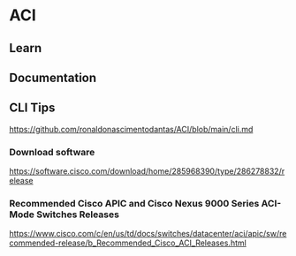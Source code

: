 # ACI

## Learn

## Documentation

## CLI Tips
https://github.com/ronaldonascimentodantas/ACI/blob/main/cli.md

### Download software
https://software.cisco.com/download/home/285968390/type/286278832/release

### Recommended Cisco APIC and Cisco Nexus 9000 Series ACI-Mode Switches Releases
https://www.cisco.com/c/en/us/td/docs/switches/datacenter/aci/apic/sw/recommended-release/b_Recommended_Cisco_ACI_Releases.html
